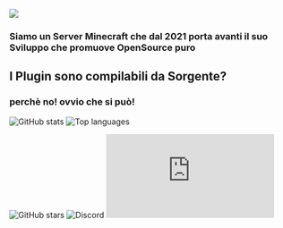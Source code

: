 ![](https://cdn.discordapp.com/attachments/635067192873844766/965868313408307240/spongegameslogoorrizontale.png)

### Siamo un Server Minecraft che dal 2021 porta avanti il suo Sviluppo che promuove OpenSource puro

## I Plugin sono compilabili da Sorgente?

### perchè no! ovvio che si può!


<section id='stats'>
  
  ![GitHub stats](https://github-readme-stats.vercel.app/api?username=e-splat&show_icons=true&theme=tokyonight)
  ![Top languages](https://github-readme-stats.vercel.app/api/top-langs/?username=e-splat&layout=compact&theme=github_dark)

</section>

![GitHub stars](https://img.shields.io/github/stars/SpongeGames?color=%23363640&label=Stars&style=social)
![Discord](https://img.shields.io/discord/955181531779985458?color=yellow)
![Ds widget](https://canary.discord.com/api/guilds/955181531779985458/widget.json)

